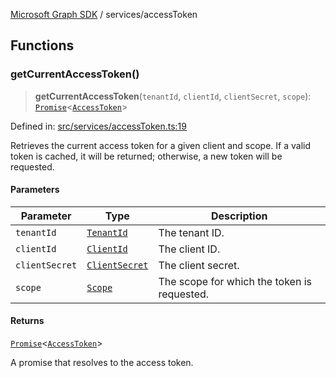 [Microsoft Graph SDK](../README.md) / services/accessToken

## Functions

### getCurrentAccessToken()

> **getCurrentAccessToken**(`tenantId`, `clientId`, `clientSecret`, `scope`): [`Promise`](https://developer.mozilla.org/docs/Web/JavaScript/Reference/Global_Objects/Promise)\<[`AccessToken`](../models/AccessToken.md#accesstoken)\>

Defined in: [src/services/accessToken.ts:19](https://github.com/Future-Secure-AI/microsoft-graph/blob/main/src/services/accessToken.ts#L19)

Retrieves the current access token for a given client and scope.
If a valid token is cached, it will be returned; otherwise, a new token will be requested.

#### Parameters

| Parameter | Type | Description |
| ------ | ------ | ------ |
| `tenantId` | [`TenantId`](../models/TenantId.md#tenantid) | The tenant ID. |
| `clientId` | [`ClientId`](../models/ClientId.md#clientid) | The client ID. |
| `clientSecret` | [`ClientSecret`](../models/ClientSecret.md#clientsecret) | The client secret. |
| `scope` | [`Scope`](../models/Scope.md#scope) | The scope for which the token is requested. |

#### Returns

[`Promise`](https://developer.mozilla.org/docs/Web/JavaScript/Reference/Global_Objects/Promise)\<[`AccessToken`](../models/AccessToken.md#accesstoken)\>

A promise that resolves to the access token.
